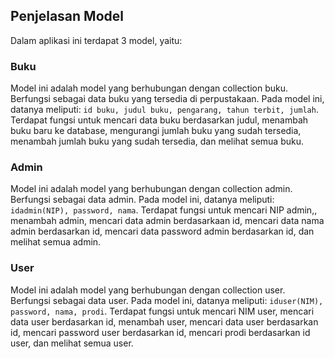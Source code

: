 ## Penjelasan Model

Dalam aplikasi ini terdapat 3 model, yaitu:

### Buku
Model ini adalah model yang berhubungan dengan collection buku. Berfungsi sebagai data buku yang tersedia di perpustakaan. Pada model ini, datanya meliputi: ```id buku, judul buku, pengarang, tahun terbit, jumlah```. Terdapat fungsi untuk mencari data buku berdasarkan judul, menambah buku baru ke database, mengurangi jumlah buku yang sudah tersedia, menambah jumlah buku yang sudah tersedia, dan melihat semua buku.

### Admin
Model ini adalah model yang berhubungan dengan collection admin. Berfungsi sebagai data admin. Pada model ini, datanya meliputi: ```idadmin(NIP), password, nama```. Terdapat fungsi untuk mencari NIP admin,, menambah admin, mencari data admin berdasarkaan id, mencari data nama admin berdasarkan id, mencari data password admin berdasarkan id, dan melihat semua admin.

### User
Model ini adalah model yang berhubungan dengan collection user. Berfungsi sebagai data user. Pada model ini, datanya meliputi: ```iduser(NIM), password, nama, prodi```. Terdapat fungsi untuk mencari NIM user, mencari data user berdasarkan id, menambah user, mencari data user berdasarkan id, mencari password user berdasarkan id, mencari prodi berdasarkan id user, dan melihat semua user. 
